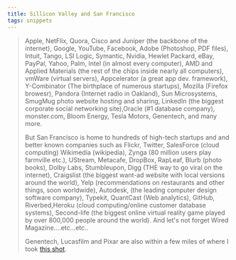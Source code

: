 ```yaml
---
title: Sillicon Valley and San Francisco
tags: snippets
---
```


> Apple, NetFlix, Quora, Cisco and Juniper (the backbone of the internet), Google, YouTube, Facebook, Adobe (Photoshop, PDF files), Intuit, Tango, LSI Logic, Symantic, Nvidia, Hewlet Packard, eBay, PayPal, Yahoo, Palm, Intel (in almost every computer), AMD and Applied Materials (the rest of the chips inside nearly all computers), vmWare (virtual servers), Appcelerator (a great app dev. framework), Y-Combinator (The birthplace of numerous startups), Mozilla (Firefox browesr), Pandora (Internet radio in Oakland), Sun Microsystems, SmugMug photo website hosting and sharing, LinkedIn (the biggest corporate social networking site),Oracle (\#1 database company), monster.com, Bloom Energy, Tesla Motors, Genentech, and many more.
>
> But San Francisco is home to hundreds of high-tech startups and and better known companies such as Flickr, Twitter, SalesForce (cloud computing) Wikimedia (wikipedia), Zynga (80 million users play farmville etc.), UStream, Metacafe, DropBox, RapLeaf, Blurb (photo books), Dolby Labs, Stumbleupon, Digg (THE way to go viral on the internet), Craigslist (the biggest want-ad website with local versions around the world), Yelp (recommendations on restaurants and other things, soon worldwide), Autodesk, (the leading computer design software company), Typekit, QuantCast (Web analytics), GitHub, Riverbed,Heroku (cloud computing/online customer database systems), Second-life (the biggest online virtual reality game played by over 800,000 people around the world). And let's not forget Wired Magazine....etc...etc..
>
> Genentech, Lucasfilm and Pixar are also within a few miles of where I took [this shot](http://www.flickr.com/photos/patrick-smith-photography/4204497503/).

